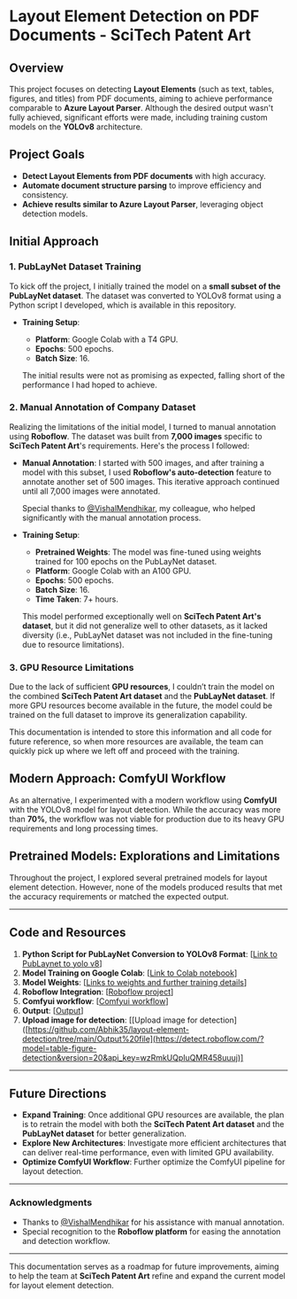 # Layout Element Detection on PDF Documents - SciTech Patent Art

## Overview

This project focuses on detecting **Layout Elements** (such as text, tables, figures, and titles) from PDF documents, aiming to achieve performance comparable to **Azure Layout Parser**. Although the desired output wasn't fully achieved, significant efforts were made, including training custom models on the **YOLOv8** architecture.

## Project Goals

- **Detect Layout Elements from PDF documents** with high accuracy.
- **Automate document structure parsing** to improve efficiency and consistency.
- **Achieve results similar to Azure Layout Parser**, leveraging object detection models.

## Initial Approach

### 1. PubLayNet Dataset Training

To kick off the project, I initially trained the model on a **small subset of the PubLayNet dataset**. The dataset was converted to YOLOv8 format using a Python script I developed, which is available in this repository.

- **Training Setup**: 
  - **Platform**: Google Colab with a T4 GPU.
  - **Epochs**: 500 epochs.
  - **Batch Size**: 16.
  
  The initial results were not as promising as expected, falling short of the performance I had hoped to achieve.

### 2. Manual Annotation of Company Dataset

Realizing the limitations of the initial model, I turned to manual annotation using **Roboflow**. The dataset was built from **7,000 images** specific to **SciTech Patent Art**'s requirements. Here's the process I followed:

- **Manual Annotation**: I started with 500 images, and after training a model with this subset, I used **Roboflow's auto-detection** feature to annotate another set of 500 images. This iterative approach continued until all 7,000 images were annotated.
  
  Special thanks to [@VishalMendhikar](https://github.com/VishalMendhikar), my colleague, who helped significantly with the manual annotation process.

- **Training Setup**:
  - **Pretrained Weights**: The model was fine-tuned using weights trained for 100 epochs on the PubLayNet dataset.
  - **Platform**: Google Colab with an A100 GPU.
  - **Epochs**: 500 epochs.
  - **Batch Size**: 16.
  - **Time Taken**: 7+ hours.

  This model performed exceptionally well on **SciTech Patent Art's dataset**, but it did not generalize well to other datasets, as it lacked diversity (i.e., PubLayNet dataset was not included in the fine-tuning due to resource limitations).

### 3. GPU Resource Limitations

Due to the lack of sufficient **GPU resources**, I couldn’t train the model on the combined **SciTech Patent Art dataset** and the **PubLayNet dataset**. If more GPU resources become available in the future, the model could be trained on the full dataset to improve its generalization capability.

This documentation is intended to store this information and all code for future reference, so when more resources are available, the team can quickly pick up where we left off and proceed with the training.

## Modern Approach: ComfyUI Workflow

As an alternative, I experimented with a modern workflow using **ComfyUI** with the YOLOv8 model for layout detection. While the accuracy was more than **70%**, the workflow was not viable for production due to its heavy GPU requirements and long processing times.

## Pretrained Models: Explorations and Limitations

Throughout the project, I explored several pretrained models for layout element detection. However, none of the models produced results that met the accuracy requirements or matched the expected output.

---

## Code and Resources

1. **Python Script for PubLayNet Conversion to YOLOv8 Format**: [[Link to PubLaynet to yolo v8](https://github.com/Abhik35/layout-element-detection/blob/main/PubLayNet%20to%20YOLOv8%20Format/convert_PubLayNet_model.py)]
2. **Model Training on Google Colab**: [[Link to Colab notebook](https://github.com/Abhik35/layout-element-detection/blob/main/Model%20Training/train_yolov8_object_detection_on_custom_dataset.ipynb)]
3. **Model Weights**: [[Links to weights and further training details](https://github.com/Abhik35/layout-element-detection/tree/main/Model%20Weights)]
4. **Roboflow Integration**: [[Roboflow project](https://universe.roboflow.com/patent-jskng/table-figure-detection/dataset/22)]
5. **Comfyui workflow**: [[Comfyui workflow](https://github.com/prodogape/Comfyui-Yolov8-JSON)]
6. **Output**: [[Output](https://github.com/Abhik35/layout-element-detection/tree/main/Output%20file)]
7. **Upload image for detection**: [[Upload image for detection]([https://github.com/Abhik35/layout-element-detection/tree/main/Output%20file](https://detect.roboflow.com/?model=table-figure-detection&version=20&api_key=wzRmkUQpIuQMR458uuuj)]

---

## Future Directions

- **Expand Training**: Once additional GPU resources are available, the plan is to retrain the model with both the **SciTech Patent Art dataset** and the **PubLayNet dataset** for better generalization.
- **Explore New Architectures**: Investigate more efficient architectures that can deliver real-time performance, even with limited GPU availability.
- **Optimize ComfyUI Workflow**: Further optimize the ComfyUI pipeline for layout detection.

---

### Acknowledgments

- Thanks to [@VishalMendhikar](https://github.com/VishalMendhikar) for his assistance with manual annotation.
- Special recognition to the **Roboflow platform** for easing the annotation and detection workflow.

---

This documentation serves as a roadmap for future improvements, aiming to help the team at **SciTech Patent Art** refine and expand the current model for layout element detection.
